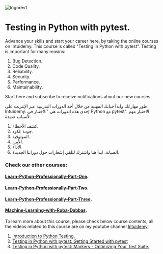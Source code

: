 ![logorev1](https://github.com/user-attachments/assets/a93ad440-a8f9-40d4-b353-fef8d2ad5892)
# Testing in Python with pytest.

Advance your skills and start your career here, by taking the online courses on Intuidemy. This course is called "Testing in Python with pytest".
Testing is important for many reasins:
1. Bug Detection.
2. Code Quality.
3. Reliability.
4. Security.
5. Performance.
6. Maintainability.

Start here and subscribe to receive notifications about our new courses.

طور مهاراتك وابدأ حياتك المهنية من خلال أخذ الدورات التدريبية عبر الإنترنت على Intuidemy. إحدى هذه الدورات هي "الاختبار في Python مع pytest".
الاختبار مهم لأسباب عديدة:
1. كشف الأخطاء.
2. جودة الكود.
3. الموثوقية.
4. الأمن.
5. الأداء.
6. الصيانة.
ابدأ هنا واشترك لتلقي إشعارات حول دوراتنا الجديدة.
### Check our other courses:
#### [Learn-Python-Professionally-Part-One](https://github.com/rubada/Learn-Python-Professionally-Part-One).
#### [Learn-Python-Professionally-Part-Two](https://github.com/rubada/Learn-Python-Professionally-Part-Two).
#### [Learn-Python-Professionally-Part-Three](https://github.com/rubada/Learn-Python-Professionally-Part-Three).
#### [Machine-Learning-with-Ruba-Dabbas](https://github.com/rubada/Machine-Learning-with-Ruba-Dabbas).

To learn more about this course, please check below course contents, all the videos related to this course are on my youtube channel [Intuidemy](https://www.youtube.com/@Intuidemy/playlists).

1. [Introduction to Python Testing.](https://www.youtube.com/playlist?list=PLD06In0ejHWbdsPMqSJwE14cw4TF-avIL)
2. [Testing in Python with pytest: Getting Started with pytest](https://www.youtube.com/playlist?list=PLD06In0ejHWbVWpckKF1oAVO5lmTj-IGf)
3. [Testing in Python with pytest: Markers - Optimizing Your Test Suite.](https://www.youtube.com/playlist?list=PLD06In0ejHWZ0OlzY0yH9mB2xPQIMBr4B)
